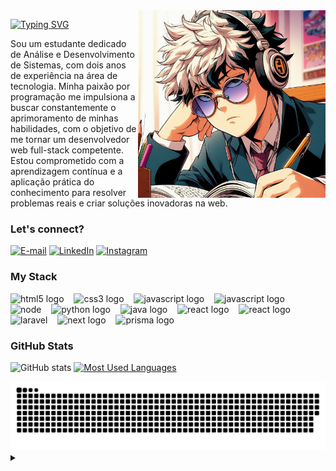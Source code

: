 <img align="right" alt="" height="300px" src="./person-icon-studing.jpeg">

[![Typing SVG](https://readme-typing-svg.demolab.com?font=Fira+Code&weight=600&size=25&pause=1000&color=0CF25D&random=false&width=435&height=40&lines=Ol%C3%A1%2C+eu+sou+o+Marcos!+)](https://git.io/typing-svg)

<p align="left">Sou um estudante dedicado de Análise e Desenvolvimento de Sistemas, com dois anos de experiência na área de tecnologia. Minha paixão por programação me impulsiona a buscar constantemente o aprimoramento de minhas habilidades, com o objetivo de me tornar um desenvolvedor web full-stack competente. Estou comprometido com a aprendizagem contínua e a aplicação prática do conhecimento para resolver problemas reais e criar soluções inovadoras na web.

<h3>Let's connect?</h3>

[![E-mail](https://img.shields.io/badge/-Email-000?style=for-the-badge&logo=microsoft-outlook&logoColor=0CF25D&color:FFF)](mailto:marcos_rique@outlook.com)
[![LinkedIn](https://img.shields.io/badge/-LinkedIn-000?style=for-the-badge&logo=linkedin&logoColor=0CF25D&color:FFF)](https://www.linkedin.com/in/marcos-henrique-araujo/)
[![Instagram](https://img.shields.io/badge/-Instagram-000?style=for-the-badge&logo=instagram&logoColor=0CF25D&color:FFF)](https://www.instagram.com/marcos_henrique_eu/)

<h3 align="left">My Stack</h3>

<div align="left">
  <img src="https://cdn.jsdelivr.net/gh/devicons/devicon/icons/html5/html5-original.svg" height="25" alt="html5 logo"  />
  <img width="8" />
  <img src="https://cdn.jsdelivr.net/gh/devicons/devicon/icons/css3/css3-original.svg" height="25" alt="css3 logo"  />
  <img width="8" />
  <img src="https://cdn.jsdelivr.net/gh/devicons/devicon/icons/javascript/javascript-plain.svg" height="25" alt="javascript logo"  />
  <img width="8" />
  <img src="https://cdn.jsdelivr.net/gh/devicons/devicon/icons/typescript/typescript-plain.svg" height="25" alt="javascript logo"  />
  <img width="8" />
  <img src="https://cdn.jsdelivr.net/gh/devicons/devicon/icons/nodejs/nodejs-original.svg" height="25" alt="node"  />
  <img width="8" />
  <img src="https://cdn.jsdelivr.net/gh/devicons/devicon/icons/python/python-original.svg" height="25" alt="python logo"  />
  <img width="8" />
  <img src="https://cdn.jsdelivr.net/gh/devicons/devicon/icons/java/java-original.svg" height="25" alt="java logo"  />
  <img width="8" />
  <img src="https://cdn.jsdelivr.net/gh/devicons/devicon/icons/react/react-original.svg" height="25" alt="react logo"  />
  <img width="8" />
  <img src="https://cdn.jsdelivr.net/gh/devicons/devicon/icons/php/php-original.svg" height="25" alt="react logo"  />
  <img width="8" />
  <img src="https://cdn.jsdelivr.net/gh/devicons/devicon/icons/laravel/laravel-original.svg" height="25" alt="laravel"  />
  <img width="8" />
  <img src="https://cdn.jsdelivr.net/gh/devicons/devicon/icons/nextjs/nextjs-original.svg" height="25" alt="next logo"  />
  <img width="8" />
  <img src="https://cdn.jsdelivr.net/gh/devicons/devicon/icons/prisma/prisma-original.svg" height="25" alt="prisma logo"  />
  <img width="8" />
</div>

<h3>GitHub Stats</h3>

![GitHub stats](https://github-readme-stats-git-masterrstaa-rickstaa.vercel.app/api?username=m4rrec0s&hide_title=true&show_icons=true&include_all_commits=false&count_private=true&line_height=30&hide=issues&bg_color=000&title_color=0CF25D&text_color=FFF&border_radius=3&border_color=0CF25D&icon_color=0CF25D)
[![Most Used Languages](https://github-readme-stats-git-masterrstaa-rickstaa.vercel.app/api/top-langs/?username=m4rrec0s&line_height=10&card_width=290&layout=compact&hide_title=false&count_private=true&langs_icons=true&hide=html,css,shell&title_color=0CF25D&bg_color=000&text_color=FFF&border_radius=3&border_color=0CF25D&count_private=true)](https://github.com/m4rrec0s/github-readme-stats)
<br>

<picture>
  <source media="(prefers-color-scheme: dark)" srcset="https://raw.githubusercontent.com/m4rrec0s/m4rrec0s/output/github-contribution-grid-snake-dark.svg">
  <source media="(prefers-color-scheme: light)" srcset="https://raw.githubusercontent.com/m4rrec0s/m4rrec0s/output/github-contribution-grid-snake.svg">
  <img alt="github contribution grid snake animation" src="https://raw.githubusercontent.com/m4rrec0s/m4rrec0s/output/github-contribution-grid-snake.svg">
</picture>

<details align="left">
  <summary></summary> 
 
  - Acesse [aqui](https://marcoshenrique-dev.vercel.app/) meu portifólio.

</details>
